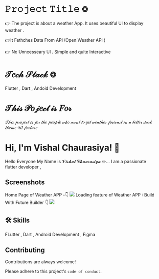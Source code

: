 
# 𝙿𝚛𝚘𝚓𝚎𝚌𝚝 𝚃𝚒𝚝𝚕𝚎 𖢨

👉 The project is about a weather App. It uses beautiful UI to display weather .

👉It Fethches Data From API (Open Weather API )

👉 No Unncesseary UI . Simple and quite Interactive 

# 𝒯𝑒𝒸𝒽 𝒮𝓉𝒶𝒸𝓀 𖢨

 Flutter , Dart , Andoid Development 
 

# 𝒯𝒽𝒾𝓈 𝒫𝑜𝒿𝑒𝒸𝓉 𝒾𝓈 𝐹𝑜𝓇 

𝒯𝒽𝒾𝓈 𝓅𝓇𝑜𝒿𝑒𝒸𝓉 𝒾𝓈 𝒻𝑜𝓇 𝓉𝒽𝑒 𝓅𝑒𝑜𝓅𝓁𝑒 𝓌𝒽𝑜 𝓌𝒶𝓃𝓉 𝓉𝑜 𝑔𝑒𝓉 𝓌𝑒𝒶𝓉𝒽𝑒𝓇 𝒻𝑜𝓇𝑒𝒸𝒶𝓈𝓉 𝒾𝓃 𝒶 𝒷𝑒𝓉𝓉𝑒𝓇 𝒹𝒶𝓇𝓀 𝓉𝒽𝑒𝓂𝑒 𝒰𝐼 𝒻𝑒𝒶𝓉𝓊𝓇𝑒
# Hi, I'm Vishal Chaurasiya! 👋

Hello Everyone My Name is 𝓥𝓲𝓼𝓱𝓪𝓵 𝓒𝓱𝓪𝓾𝓻𝓪𝓼𝓲𝔂𝓪 ✏...
I am a passionate flutter developer , 
## Screenshots


Home Page of Weather APP -👇
![](
    https://i.ibb.co/ystntY8/Screenshot-20231008-075621.jpg
)
Loading feature of Weather APP : Build With Future Builder 👇
![](
    https://i.ibb.co/ww2BQWv/Screenshot-20231008-075629.jpg
)
## 🛠 Skills
FLutter , Dart , Android Development , Figma 


## Contributing

Contributions are always welcome!

Please adhere to this project's `code of conduct`.

